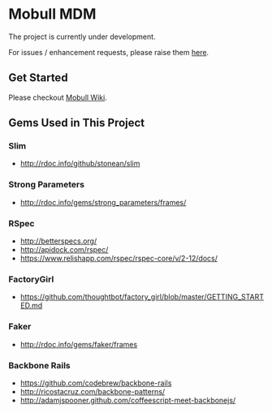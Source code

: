 # Mobull MDM

The project is currently under development.

For issues / enhancement requests, please raise them [here](https://github.com/mobull/MDM/issues).

## Get Started

Please checkout [Mobull Wiki](https://github.com/mobull/playbook/).

## Gems Used in This Project

### Slim

* http://rdoc.info/github/stonean/slim

### Strong Parameters

* http://rdoc.info/gems/strong_parameters/frames/

### RSpec

* http://betterspecs.org/
* http://apidock.com/rspec/
* https://www.relishapp.com/rspec/rspec-core/v/2-12/docs/

### FactoryGirl

* https://github.com/thoughtbot/factory_girl/blob/master/GETTING_STARTED.md

### Faker

* http://rdoc.info/gems/faker/frames

### Backbone Rails

* https://github.com/codebrew/backbone-rails
* http://ricostacruz.com/backbone-patterns/
* http://adamjspooner.github.com/coffeescript-meet-backbonejs/
